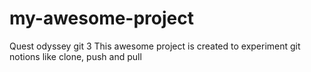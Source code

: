 # my-awesome-project
Quest odyssey git 3
This awesome project is created to experiment git notions like clone, push and pull
